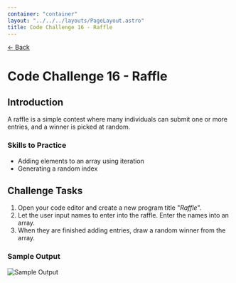 ```yaml
---
container: "container"
layout: "../../../layouts/PageLayout.astro"
title: Code Challenge 16 - Raffle
---
```


[← Back](./)

# Code Challenge 16 - Raffle

## Introduction

A raffle is a simple contest where many individuals can submit one or more entries, and a winner is picked at random.

### Skills to Practice

- Adding elements to an array using iteration
- Generating a random index

## Challenge Tasks

1. Open your code editor and create a new program title "_Raffle_".
2. Let the user input names to enter into the raffle. Enter the names into an array.
3. When they are finished adding entries, draw a random winner from the array.

### Sample Output

![Sample Output](/assets/img/code-challenges/challenge-16-raffle-sample.gif)
